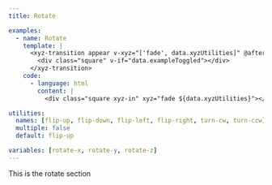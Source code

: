 ```yaml
---
title: Rotate

examples:
  - name: Rotate
    template: |
      <xyz-transition appear v-xyz="['fade', data.xyzUtilities]" @after-enter="data.toggleExample" @after-leave="data.toggleExample">
        <div class="square" v-if="data.exampleToggled"></div>
      </xyz-transition>
    code:
      - language: html
        content: |
          <div class="square xyz-in" xyz="fade ${data.xyzUtilities}"></div>

utilities:
  names: [flip-up, flip-down, flip-left, flip-right, turn-cw, turn-ccw]
  multiple: false
  default: flip-up

variables: [rotate-x, rotate-y, rotate-z]
---
```


This is the rotate section
